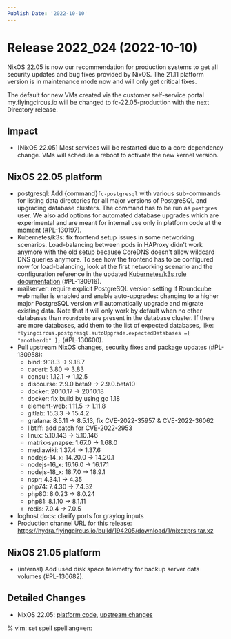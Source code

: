 ```yaml
---
Publish Date: '2022-10-10'
---
```


# Release 2022_024 (2022-10-10)

NixOS 22.05 is now our recommendation for production systems to get all
security updates and bug fixes provided by NixOS. The 21.11 platform version
is in maintenance mode now and will only get critical fixes.

The default for new VMs created via the customer self-service portal
my.flyingcircus.io will be changed to fc-22.05-production with the next
Directory release.

## Impact

- \[NixOS 22.05\] Most services will be restarted due to a core dependency
   change. VMs will schedule a reboot to activate the new kernel version.

## NixOS 22.05 platform

- postgresql: Add {command}`fc-postgresql` with various sub-commands for
  listing data directories for all major versions of PostgreSQL and upgrading
  database clusters. The command has to be run as `postgres` user. We also
  add options for automated database upgrades which are experimental and are
  meant for internal use only in platform code at the moment (#PL-130197).
- Kubernetes/k3s: fix frontend setup issues in some networking scenarios.
  Load-balancing between pods in HAProxy didn't work anymore with the old
  setup because CoreDNS doesn't allow wildcard DNS queries anymore. To see
  how the frontend has to be configured now for load-balancing, look at the
  first networking scenario and the configuration reference in the updated
  [Kubernetes/k3s role documentation](https://doc.flyingcircus.io/roles/fc-22.05-production/kubernetes.html)
  (#PL-130916).
- mailserver: require explicit PostgreSQL version setting if Roundcube web
  mailer is enabled and enable auto-upgrades: changing to a higher major
  PostgreSQL version will automatically upgrade and migrate existing data.
  Note that it will only work by default when no other databases than
  `roundcube` are present in the database cluster. If there are more
  databases, add them to the list of expected databases, like:
  `flyingcircus.postgresql.autoUpgrade.expectedDatabases =[ "anotherdb" ];`
  (#PL-130600).
- Pull upstream NixOS changes, security fixes and package updates (#PL-130958):
  - bind: 9.18.3 -> 9.18.7
  - cacert: 3.80 -> 3.83
  - consul: 1.12.1 -> 1.12.5
  - discourse: 2.9.0.beta9 -> 2.9.0.beta10
  - docker: 20.10.17 -> 20.10.18
  - docker: fix build by using go 1.18
  - element-web: 1.11.5 -> 1.11.8
  - gitlab: 15.3.3 -> 15.4.2
  - grafana: 8.5.11 -> 8.5.13, fix CVE-2022-35957 & CVE-2022-36062
  - libtiff: add patch for CVE-2022-2953
  - linux: 5.10.143 -> 5.10.146
  - matrix-synapse: 1.67.0 -> 1.68.0
  - mediawiki: 1.37.4 -> 1.37.6
  - nodejs-14_x: 14.20.0 -> 14.20.1
  - nodejs-16_x: 16.16.0 -> 16.17.1
  - nodejs-18_x: 18.7.0 -> 18.9.1
  - nspr: 4.34.1 -> 4.35
  - php74: 7.4.30 -> 7.4.32
  - php80: 8.0.23 -> 8.0.24
  - php81: 8.1.10 -> 8.1.11
  - redis: 7.0.4 -> 7.0.5
- loghost docs: clarify ports for graylog inputs
- Production channel URL for this release: https://hydra.flyingcircus.io/build/194205/download/1/nixexprs.tar.xz


## NixOS 21.05 platform

- (internal) Add used disk space telemetry for backup server data volumes (#PL-130682).

## Detailed Changes

- NixOS 22.05: [platform code](https://github.com/flyingcircusio/fc-nixos/compare/fc/r2022_023/22.05...7ca754836422f71d9889faba1ee9337f57e295c2),
  [upstream changes](https://github.com/flyingcircusio/nixpkgs/compare/f31aacb0e776ec6d8a6b3936caf1ad6ea1cbf09b...15c1a6ad051456efd0d8b8e53b8b168155f63326)

% vim: set spell spelllang=en:
